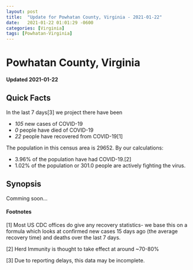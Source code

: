 ```yaml
---
layout: post
title:  "Update for Powhatan County, Virginia - 2021-01-22"
date:   2021-01-22 01:01:29 -0600
categories: [Virginia]
tags: [Powhatan-Virginia]
---
```


# Powhatan County, Virginia
#### Updated 2021-01-22

## Quick Facts

In the last 7 days[3] we project there have been
- *105* new cases of COVID-19
- *0* people have died of COVID-19
- *22* people have recovered from COVID-19[1]

The population in this census area is 29652. By our calculations:
- 3.96% of the population have had COVID-19.[2]
- 1.02% of the population or 301.0 people are actively fighting the virus.

## Synopsis

Comming soon...


#### Footnotes

[1] Most US CDC offices do give any recovery statistics- we base this on a formula which looks at confirmed new cases
15 days ago (the average recovery time) and deaths over the last 7 days.

[2] Herd Immunity is thought to take effect at around ~70-80%

[3] Due to reporting delays, this data may be incomplete.
 
    